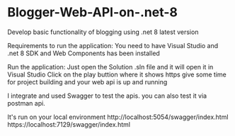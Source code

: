 # Blogger-Web-API-on-.net-8
Develop basic functionality of blogging using .net 8 latest version

Requirements to run the application:
You need to have Visual Studio and .net 8 SDK and Web Components has been installed
 
Run the application:
Just open the Solution .sln file and it will open it in Visual Studio
Click on the play buttion where it shows https 
give some time for project building and your web api is up and running

I integrate and used Swagger to test the apis. you can also test it via postman api. 

It's run on your local environment
http://localhost:5054/swagger/index.html
https://localhost:7129/swagger/index.html
